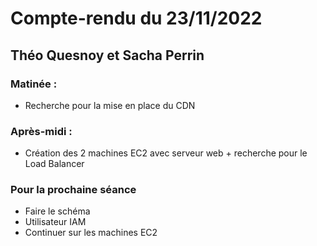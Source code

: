 # Compte-rendu du 23/11/2022
## Théo Quesnoy et Sacha Perrin

### Matinée :

- Recherche pour la mise en place du CDN

### Après-midi :

- Création des 2 machines EC2 avec serveur web + recherche pour le Load Balancer

### Pour la prochaine séance

- Faire le schéma 
- Utilisateur IAM
- Continuer sur les machines EC2